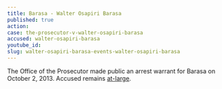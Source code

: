 ```yaml
---
title: Barasa - Walter Osapiri Barasa
published: true
action:
case: the-prosecutor-v-walter-osapiri-barasa
accused: walter-osapiri-barasa
youtube_id:
slug: walter-osapiri-barasa-events-walter-osapiri-barasa
---
```



The Office of the Prosecutor made public an arrest warrant for Barasa on October 2, 2013. Accused remains [at-large](http://allafrica.com/stories/201501110255.html).